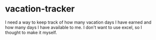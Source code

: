# vacation-tracker
I need a way to keep track of how many vacation days I have earned and how many days I have available to me. I don't want to use excel, so I thought to make it myself.